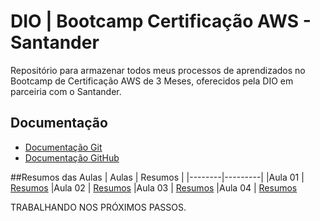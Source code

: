 # DIO | Bootcamp Certificação AWS - Santander

Repositório para armazenar todos meus processos de aprendizados no Bootcamp de Certificação AWS de 3 Meses, oferecidos pela DIO em parceiria com o Santander.

## Documentação
- [Documentação Git](link)
- [Documentação GitHub](link)


##Resumos das Aulas
| Aulas  | Resumos |
|--------|---------|
|Aula 01 | [Resumos](link)
|Aula 02 | [Resumos](link)
|Aula 03 | [Resumos](link)
|Aula 04 | [Resumos](link)

TRABALHANDO NOS PRÓXIMOS PASSOS.
